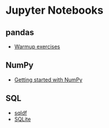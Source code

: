 # Jupyter Notebooks

## pandas

* [Warmup exercises](./pandas/warmup/pandas_warmup.ipynb)

## NumPy

* [Getting started with NumPy](./numpy/getting_started/numpy_getting_started.ipynb)

## SQL

* [sqldf](./sql/sqldf/sql_pandas_sqldf.ipynb)
* [SQLite](./sql/sqldf/sql_sqlite.ipynb)